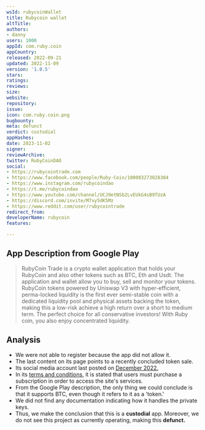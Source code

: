 ```yaml
---
wsId: rubycoinWallet
title: Rubycoin wallet
altTitle: 
authors:
- danny
users: 1000
appId: com.ruby.coin
appCountry: 
released: 2022-09-21
updated: 2022-11-09
version: '1.0.5'
stars: 
ratings: 
reviews: 
size: 
website: 
repository: 
issue: 
icon: com.ruby.coin.png
bugbounty: 
meta: defunct
verdict: custodial
appHashes: 
date: 2023-11-02
signer: 
reviewArchive: 
twitter: RubyCoinDAO
social:
- https://rubycointrade.com
- https://www.facebook.com/people/Ruby-Coin/100083273028384
- https://www.instagram.com/rubycoindao
- https://t.me/rubycoindao
- https://www.youtube.com/channel/UCJ9etNSb2LvEUkG4sB9TUzA
- https://discord.com/invite/M7xy5dK5Mz
- https://www.reddit.com/user/rubycointrade
redirect_from: 
developerName: rubycoin
features: 

---
```


## App Description from Google Play

> RubyCoin Trade is a crypto wallet application that holds your RubyCoin and also other tokens such as BTC, Eth and Usdt. The application and wallet allow you to buy, sell and monitor your tokens. RubyCoin tokens powered by Uniswap V3 with hyper-efficient, perma-locked liquidity is the first ever semi-stable coin with a dedicated liquidity pool and physical assets backing the token, making this a low-risk achieve a high return over a short to medium term. The perfect choice for all conservative investors! With Ruby coin, you also enjoy concentrated liquidity.

## Analysis 

- We were not able to register because the app did not allow it.
- The last content on its page points to a recently concluded token sale.
- Its social media account last posted on [December 2022.](https://twitter.com/RubyCoinDAO/status/1605182422026686464)
- In its [terms and conditions](https://rubycointrade.com/terms-conditions/), it is stated that users must purchase a subscription in order to access the site's services.
- From the Google Play description, the only thing we could conclude is that it supports BTC, even though it refers to it as a 'token.' 
- We did not find any documentation indicating how it handles the private keys. 
- Thus, we make the conclusion that this is a **custodial** app. Moreover, we do not see this project as currently operating, making this **defunct.**


